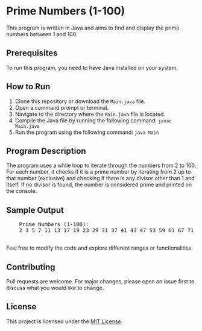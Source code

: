 <h1>Prime Numbers (1-100)</h1>
  <p>This program is written in Java and aims to find and display the prime numbers between 1 and 100.</p>

  <h2>Prerequisites</h2>
  <p>To run this program, you need to have Java installed on your system.</p>

  <h2>How to Run</h2>
  <ol>
    <li>Clone this repository or download the <code>Main.java</code> file.</li>
    <li>Open a command prompt or terminal.</li>
    <li>Navigate to the directory where the <code>Main.java</code> file is located.</li>
    <li>Compile the Java file by running the following command: <code>javac Main.java</code></li>
    <li>Run the program using the following command: <code>java Main</code></li>
  </ol>

  <h2>Program Description</h2>
  <p>The program uses a while loop to iterate through the numbers from 2 to 100. For each number, it checks if it is a prime number by iterating from 2 up to that number (exclusive) and checking if there is any divisor other than 1 and itself. If no divisor is found, the number is considered prime and printed on the console.</p>

  <h2>Sample Output</h2>
  <pre>
    Prime Numbers (1-100):
    2 3 5 7 11 13 17 19 23 29 31 37 41 43 47 53 59 61 67 71 73 79 83 89 97
  </pre>

  <p>Feel free to modify the code and explore different ranges or functionalities.</p>

  <h2>Contributing</h2>
  <p>Pull requests are welcome. For major changes, please open an issue first to discuss what you would like to change.</p>

  <h2>License</h2>
  <p>This project is licensed under the <a href="LICENSE">MIT License</a>.</p>
